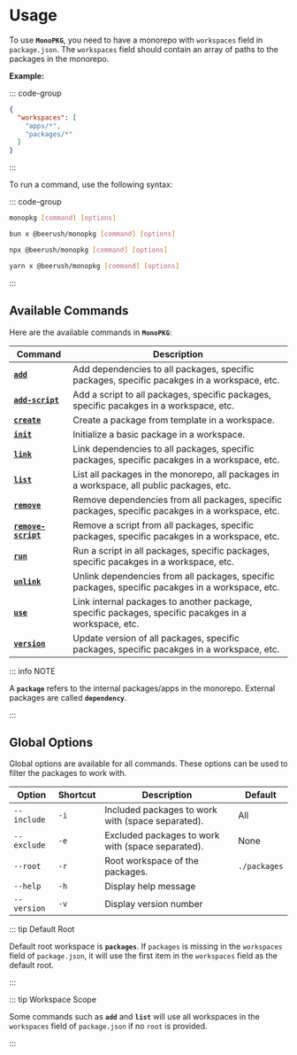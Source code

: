 # Usage

To use **`MonoPKG`**, you need to have a monorepo with `workspaces` field in `package.json`. The `workspaces` field
should contain an array of paths to the packages in the monorepo.

**Example:**

::: code-group

```json [package.json]
{
  "workspaces": [
    "apps/*",
    "packages/*"
  ]
}
```

:::

To run a command, use the following syntax:

::: code-group

```sh [Global]
monopkg [command] [options]
```

```sh [Bun]
bun x @beerush/monopkg [command] [options]
```

```sh [NPM]
npx @beerush/monopkg [command] [options]
```

```sh [Yarn]
yarn x @beerush/monopkg [command] [options]
```

:::

## Available Commands

Here are the available commands in **`MonoPKG`**:

| Command                                                       | Description                                                                                          |
|---------------------------------------------------------------|------------------------------------------------------------------------------------------------------|
| <nobr>[**`add`**](/references/add)</nobr>                     | Add dependencies to all packages, specific packages, specific pacakges in a workspace, etc.          |
| <nobr>[**`add-script`**](/references/add-script)</nobr>       | Add a script to all packages, specific packages, specific pacakges in a workspace, etc.              |
| <nobr>[**`create`**](/references/create)</nobr>               | Create a package from template in a workspace.                                                       |
| <nobr>[**`init`**](/references/init)</nobr>                   | Initialize a basic package in a workspace.                                                           |
| <nobr>[**`link`**](/references/link)</nobr>                   | Link dependencies to all packages, specific packages, specific pacakges in a workspace, etc.         |
| <nobr>[**`list`**](/references/list)</nobr>                   | List all packages in the monorepo, all packages in a workspace, all public packages, etc.            |
| <nobr>[**`remove`**](/references/remove)</nobr>               | Remove dependencies from all packages, specific packages, specific pacakges in a workspace, etc.     |
| <nobr>[**`remove-script`**](/references/remove-script)</nobr> | Remove a script from all packages, specific packages, specific pacakges in a workspace, etc.         |
| <nobr>[**`run`**](/references/run)</nobr>                     | Run a script in all packages, specific packages, specific pacakges in a workspace, etc.              |
| <nobr>[**`unlink`**](/references/unlink)</nobr>               | Unlink dependencies from all packages, specific packages, specific pacakges in a workspace, etc.     |
| <nobr>[**`use`**](/references/use)</nobr>                     | Link internal packages to another package, specific packages, specific pacakges in a workspace, etc. |
| <nobr>[**`version`**](/references/version)</nobr>             | Update version of all packages, specific packages, specific pacakges in a workspace, etc.            |

::: info NOTE

A **`package`** refers to the internal packages/apps in the monorepo. External packages are called **`dependency`**.

:::

## Global Options

Global options are available for all commands. These options can be used to filter the packages to work with.

| Option      | Shortcut | Description                                       | Default      |
|-------------|----------|---------------------------------------------------|--------------|
| `--include` | `-i`     | Included packages to work with (space separated). | All          |
| `--exclude` | `-e`     | Excluded packages to work with (space separated). | None         |
| `--root`    | `-r`     | Root workspace of the packages.                   | `./packages` |
| `--help`    | `-h`     | Display help message                              |
| `--version` | `-v`     | Display version number                            |

::: tip Default Root

Default root workspace is **`packages`**. If `packages` is missing in the `workspaces` field of `package.json`, it will
use the first item in the `workspaces` field as the default root.

:::

::: tip Workspace Scope

Some commands such as **`add`** and **`list`** will use all workspaces in the `workspaces` field of `package.json` if no
`root` is provided.

:::
